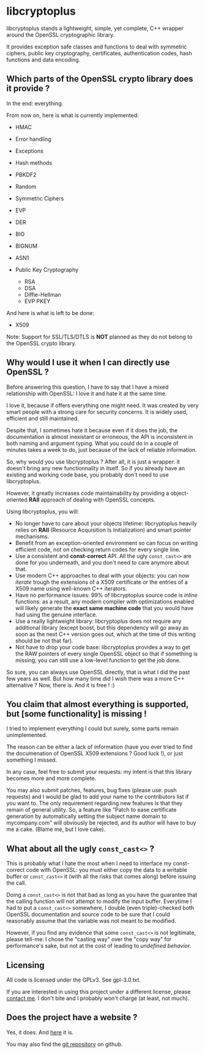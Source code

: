 libcryptoplus
=============

libcryptoplus stands a lightweight, simple, yet complete, C++ wrapper around the OpenSSL cryptographic library.

It provides exception safe classes and functions to deal with symmetric ciphers, public key cryptography, certificates, authentication codes, hash functions and data encoding.

Which parts of the OpenSSL crypto library does it provide ?
-----------------------------------------------------------

In the end: everything.

From now on, here is what is currently implemented:

 - HMAC
 - Error handling
 - Exceptions
 - Hash methods
 - PBKDF2
 - Random
 - Symmetric Ciphers
 - EVP
 - DER
 - BIO
 - BIGNUM
 - ASN1
 - Public Key Cryptography

   - RSA
   - DSA
   - Diffie-Hellman
   - EVP PKEY

And here is what is left to be done:

 - X509

Note: Support for SSL/TLS/DTLS is **NOT** planned as they do not belong to the OpenSSL crypto library.

Why would I use it when I can directly use OpenSSL ?
----------------------------------------------------

Before answering this question, I have to say that I have a mixed relationship with OpenSSL: I love it and hate it at the same time.

I love it, because if offers everything one might need. It was created by very smart people with a strong care for security concerns. It is widely used, efficient and still maintained.

Despite that, I sometimes hate it because even if it does the job, the documentation is almost inexistant or erroneous, the API is inconsistent in both naming and argument typing. What you could do in a couple of minutes takes a week to do, just because of the lack of reliable information.

So, why would you use libcryptoplus ? After all, it is just a wrapper: it doesn't bring any new functionnality in itself. So if you already have an existing and working code base, you probably don't need to use libcryptoplus.

However, it greatly increases code maintainability by providing a object-oriented **RAII** approach of dealing with OpenSSL concepts.

Using libcryptoplus, you will:

 - No longer have to care about your objects lifetime: libcryptoplus heavily relies on **RAII** (Resource Acquisition Is Initialization) and smart pointer mechanisms.
 - Benefit from an exception-oriented environment so can focus on writing efficient code, not on checking return codes for every single line.
 - Use a consistent and **const-correct** API. All the ugly `const_cast<>` are done for you underneath, and you don't need to care anymore about that.
 - Use modern C++ approaches to deal with your objects: you can now *iterate*  trough the extensions of a X509 certificate or the entries of a X509 name using well-known C++ iterators.
 - Have no performance issues: 99% of libcryptoplus source code is *inline* functions: as a result, any modern compiler with optimizations enabled will likely generate the **exact same machine code** that you would have had using the genuine interface.
 - Use a really lightweight library: libcryptoplus does not require any additional library (except boost, but this dependency will go away as soon as the next C++ version goes out, which at the time of this writing should be not that far).
 - Not have to drop your code base: libcryptoplus provides a way to get the RAW pointers of every single OpenSSL object so that if something is missing, you can still use a low-level function to get the job done.

So sure, you can always use OpenSSL directly, that is what I did the past few years as well. But how many time did I wish there was a more C++ alternative ? Now, there is. And it is free ! :)

You claim that almost everything is supported, but [some functionality] is missing !
------------------------------------------------------------------------------------

I tried to implement everything I could but surely, some parts remain unimplemented.

The reason can be either a lack of information (have you ever tried to find the documenation of OpenSSL X509 extensions ? Good luck !), or just something I missed.

In any case, feel free to submit your requests: my intent is that this library becomes more and more complete.

You may also submit patches, features, bug fixes (please use: push requests) and I would be glad to add your name to the contributors list if you want to. The only requirement regarding new features is that they remain of general utility. So, a feature like "Patch to ease certificate generation by automatically setting the subject name domain to mycompany.com" will obviously be rejected, and its author will have to buy me a cake. (Blame me, but I love cake).

What about all the ugly `const_cast<>` ?
----------------------------------------

This is probably what I hate the most when I need to interface my const-correct code with OpenSSL: you must either copy the data to a writable buffer or `const_cast<>` it (with all the risks that comes along) before issuing the call.

Doing a `const_cast<>` is not that bad as long as you have the guarantee that the calling function will not attempt to modify the input buffer. Everytime I had to put a `const_cast<>` somewhere, I double (even triple)-checked both OpenSSL documentation and source code to be sure that I could reasonably assume that the variable was not meant to be modified.

However, if you find any evidence that some `const_cast<>` is not legitimate, please tell-me: I chose the "casting way" over the "copy way" for performance's sake, but not at the cost of leading to *undefined behavior*.

Licensing
---------

All code is licensed under the GPLv3. See gpl-3.0.txt.

If you are interested in using this project under a different license, please [contact me](mailto:julien.kauffmann__AT__freelan.org). I don't bite and I probably won't charge (at least, not much).

Does the project have a website ?
---------------------------------

Yes, it does. And [here](http://www.freelan.org) it is. 

You may also find the [git repository](https://github.com/ereOn/libcryptoplus) on github.
